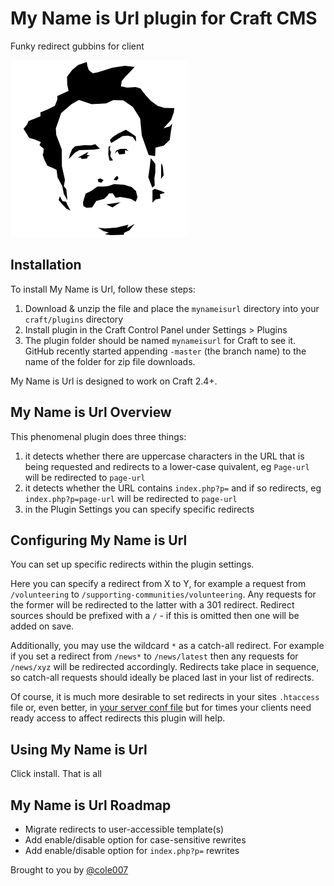 # My Name is Url plugin for Craft CMS

Funky redirect gubbins for client

![My Name is Url](resources/screenshots/plugin_logo.png)

## Installation

To install My Name is Url, follow these steps:

1. Download & unzip the file and place the `mynameisurl` directory into your `craft/plugins` directory
2. Install plugin in the Craft Control Panel under Settings > Plugins
3. The plugin folder should be named `mynameisurl` for Craft to see it.  GitHub recently started appending `-master` (the branch name) to the name of the folder for zip file downloads.

My Name is Url is designed to work on Craft 2.4+.

## My Name is Url Overview

This phenomenal plugin does three things:

1. it detects whether there are uppercase characters in the URL that is being requested and redirects to a lower-case quivalent, eg `Page-url` will be redirected to `page-url`
2. it detects whether the URL contains `index.php?p=` and if so redirects, eg `index.php?p=page-url` will be redirected to `page-url` 
3. in the Plugin Settings you can specify specific redirects

## Configuring My Name is Url

You can set up specific redirects within the plugin settings.

Here you can specify a redirect from X to Y, for example a request from `/volunteering` to `/supporting-communities/volunteering`. Any requests for the former will be redirected to the latter with a 301 redirect. Redirect sources should be prefixed with a `/` - if this is omitted then one will be added on save.

Additionally, you may use the wildcard `*` as a catch-all redirect. For example if you set a redirect from `/news*` to `/news/latest` then any requests for `/news/xyz` will be redirected accordingly. Redirects take place in sequence, so catch-all requests should ideally be placed last in your list of redirects.

Of course, it is much more desirable to set redirects in your sites `.htaccess` file or, even better, in [your server conf file](https://www.digitalocean.com/community/tutorials/how-to-create-temporary-and-permanent-redirects-with-apache-and-nginx) but for times your clients need ready access to affect redirects this plugin will help.

## Using My Name is Url

Click install. That is all

## My Name is Url Roadmap

* Migrate redirects to user-accessible template(s)
* Add enable/disable option for case-sensitive rewrites
* Add enable/disable option for `index.php?p=` rewrites

Brought to you by [@cole007](http://ournameismud.co.uk/)
